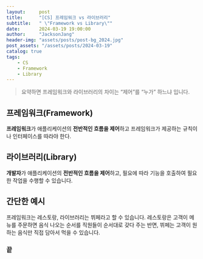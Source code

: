 ```yaml
---
layout:     post
title:      "[CS] 프레임워크 vs 라이브러리"
subtitle:   " \"Framework vs Library\""
date:       2024-03-19 19:00:00
author:     "JacksonJang"
header-img: "assets/posts/post-bg_2024.jpg"
post_assets: "/assets/posts/2024-03-19"
catalog: true
tags:
    - CS
    - Framework
    - Library
---
```


> 요약하면 프레임워크와 라이브러리의 차이는 “제어”를 “누가” 하느냐 입니다.

## 프레임워크(Framework)
**프레임워크**가 애플리케이션의 **전반적인 흐름을 제어**하고 프레임워크가 제공하는 규칙이나 인터페이스를 따라야 한다.

## 라이브러리(Library)
**개발자**가 애플리케이션의 **전반적인 흐름을 제어**하고, 필요에 따라 기능을 호출하여 필요한 작업을 수행할 수 있습니다.

## 간단한 예시
프레임워크는 레스토랑, 라이브러리는 뷔페라고 할 수 있습니다.
레스토랑은 고객이 메뉴를 주문하면 음식 나오는 순서를 직원들이 순서대로 갖다 주는 반면, 뷔페는 고객이 원하는 음식만 직접 담아서 먹을 수 있습니다.

### 끝